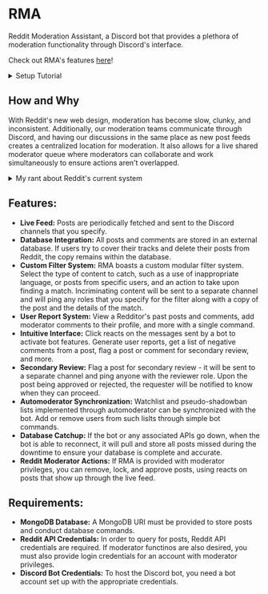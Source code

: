 # RMA
Reddit Moderation Assistant, a Discord bot that provides a plethora of moderation functionality through Discord's interface.

Check out RMA's features [here](https://andrewtong.me/RMA-Website/)!

<details><summary>Setup Tutorial</summary>
  
MongoDB Basic Setup
1. Create a new project if you do not have one already
2. On the left menu, click "Database Access", then click "ADD NEW DATABASE USER"
3. Select the Authentication Method as "Password", set a username and password for the user and add the user - make note of the username and password as they will be necessary for the connection string
4. Go back to the clusters from the menu on the left and click "Create a New Cluster"
5. On the cluster you created, click the "CONNECT" button
6. Click "Connect using MongoDB Compass"
7. Copy the string and save this to a notepad - make sure to replace the username and password with the user you created (this is the database URI that we will need for our environment variables file)

Discord Bot Basic Setup
1. Log in to the Discord developer portal (https://discord.com/developers/applications)
2. Create a "New Application" and assign the application a name
3. Copy the Client ID to a notepad - we'll need it to invite the bot to your server
4. In the menu on the left, click the "Bot" tab, and click "Add Bot"
5. Copy down the bot's token from this page to a notepad - we'll need to add it to the environment variables later
6. In the following link, replace BOT_CLIENT_ID with the client ID you copied earlier (https://discordapp.com/oauth2/authorize?client_id=BOT_CLIENT_ID&scope=bot)
7. Invite the bot to your server
8. Assign the bot administrator privileges
9. Create any necessary Discord channels - here's an example layout of a server
```
# reddit-posts-and-comments    // Post stream of posts and comments go here
# reddit-filter-pings          // Anything caught by filters you specify will be sent here
# secondary-review             // Any posts that other moderators request secondary review for can be found here
```
10. If you do not already have Discord developer mode on, enable it
`User Settings > Appearance > Developer Mode`
11. Right click the channels you will be using and click "Copy ID" - store these IDs (along with what channel they refer to) for later (we'll need it for the user preferences file later)


Bot Setup Tutorial
1. Verify you have Python 3.x.x installed, the required MongoDB information, and the Discord Bot credentials (see above).
2. Clone the repository
3. Navigate to the repository and install the required dependencies
`pip install -r requirements.txt`
4. Set the required information in environment_variables.py and user_preferences.py
```python
# environment_variables.py
DATABASE_URI - Your MongoDB database URI
REDDIT_CLIENT_ID - Reddit app client ID
REDDIT_CLIENT_SECRET - Reddit app secret
REDDIT_USER_AGENT - String describing the use for your Reddit app (e.g. "Reddit Discord Bot")
REDDIT_USER_USERNAME - Bot account username
REDDIT_USER_PASSWORD - Bot account password
LIVE_DISCORD_BOT_TOKEN - Discord bot token
DEV_DISCORD_BOT_TOKEN - You can ignore this unless you need a separate bot instance for development
PRIORITY_SUBREDDIT - Currently, only one subreddit can support filter sync. Since this is an advanced feature, most users can leave this string empty
HAS_MOD - Set this to True if your bot has moderator privileges in the subreddit (this is redundant to user_preferences and will hopefully be removed in a future commit)
DEV_MODE - Leave this as False unless you are using the bot for development purposes
```
```python
# user_preferences.py
ProdSubredditsAndChannels - Create instances of SubredditAndChannels - this is where you will need to insert the Discord channel IDs acquired from earlier (if you have difficulty with this, see below)
RegexFilters - Any filters that contain regex matches should have their filter names added here - any filters in this array will ensure regex phrases are valid and won't crash your bot instance
Settings.BOT_PREFIX - Specify the prefix for your bot to use
Settings.BOT_SECONDARY_REVIEW_ROLE - Specify the name of the Discord role to ping when a secondary review is requested - ensure your role name has no spaces
BotConsts.POLL_TIMER - The interval (in minutes) between subsequent polls for new posts/comments
```
5. Run the setup script (setup.py)
6. If the setup runs successfully, the bot should be ready to use.

</details>

## How and Why
With Reddit's new web design, moderation has become slow, clunky, and inconsistent. Additionally, our moderation teams communicate through Discord, and having our discussions in the same place as new post feeds creates a centralized location for moderation. It also allows for a live shared moderator queue where moderators can collaborate and work simultaneously to ensure actions aren't overlapped.

<details><summary>My rant about Reddit's current system</summary>

### Problems with Reddit's Moderator Functionality:
- **No Archiving:** If users delete their posts or comments, no history of what they said can be found. If bans are not extensively documented, users can delete their posts and feign innocence, and moderators will be forced to rely on themselves to remember why users were banned. Furthermore, edits on content are not documented and users can also conceal their actions by editing previous comments or posts.
- **No User Comments:** If moderators find troublesome users, there is no ability to tag users so other moderators know to watch out for them.
- **Clunky Interface:** Especially with new Reddit, posts can take several seconds to load. While this may seem trivial, it builds up, especially with large moderation queues.
- **Poor Moderator Action UX/UI:** Also trivial, moderator actions such as post removal/approval are not easily distinguishable among other actions (e.g. saving posts, hiding posts, etc.).
- **New Chat System Rushed:** Reddit also rolled out a new chat system to appeal to newer users, but there were plenty of shortcomings with its implementation. For one, there is no way to dismiss the new chat notification icon unless you either accept or deny the request. On paper this seems fine, but if you choose to deny the request, it automatically deletes the message logs the user has sent. For moderators, this is terrible because if a moderator chooses to ignore a message, they lose all message history. Furthermore, chat rooms are expected to be moderated, yet do not support automoderator filters, a significant issue making moderation very difficult.

### Stopgap Solutions to the above:
- **ceddit and removeddit:** There are sites that archive deleted posts and comments (assuming they have adequate time to archive them), but you cannot query by username, which is often useful for disputing ban appeals.
- **Reddit Enhancement Suite (RES):** RES is a fantastic browser extension that adds lots of helpful tools, including user comments. Unfortunately these only appear if other moderators have the 'Wiki' permission (which in my use case, one of ours didn't).
- **Old Reddit:** Old Reddit can still be used opposed to new Reddit, which has significantly faster loading times. However, the overall interface may be more intimidating to casual users.
</details>

## Features:
- **Live Feed:** Posts are periodically fetched and sent to the Discord channels that you specify.
- **Database Integration:** All posts and comments are stored in an external database. If users try to cover their tracks and delete their posts from Reddit, the copy remains within the database.
- **Custom Filter System:** RMA boasts a custom modular filter system. Select the type of content to catch, such as a use of inappropriate language, or posts from specific users, and an action to take upon finding a match. Incriminating content will be sent to a separate channel and will ping any roles that you specify for the filter along with a copy of the post and the details of the match.
- **User Report System:** View a Redditor's past posts and comments, add moderator comments to their profile, and more with a single command.
- **Intuitive Interface:** Click reacts on the messages sent by a bot to activate bot features. Generate user reports, get a list of negative comments from a post, flag a post or comment for secondary review, and more.
- **Secondary Review:** Flag a post for secondary review - it will be sent to a separate channel and ping anyone with the reviewer role. Upon the post being approved or rejected, the requester will be notified to know when they can proceed.
- **Automoderator Synchronization:** Watchlist and pseudo-shadowban lists implemented through automoderator can be synchronized with the bot. Add or remove users from such lislts through simple bot commands.
- **Database Catchup:** If the bot or any associated APIs go down, when the bot is able to reconnect, it will pull and store all posts missed during the downtime to ensure your database is complete and accurate.
- **Reddit Moderator Actions:** If RMA is provided with moderator privileges, you can remove, lock, and approve posts, using reacts on posts that show up through the live feed.

## Requirements:
- **MongoDB Database:** A MongoDB URI must be provided to store posts and conduct database commands.
- **Reddit API Credentials:** In order to query for posts, Reddit API credentials are required. If moderator functinos are also desired, you must also provide login credentials for an account with moderator privileges.
- **Discord Bot Credentials:** To host the Discord bot, you need a bot account set up with the appropriate credentials.
